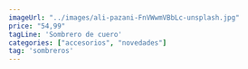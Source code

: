 ```yaml
---
imageUrl: "../images/ali-pazani-FnVWwmVBbLc-unsplash.jpg"
price: "54,99"
tagLine: 'Sombrero de cuero'
categories: ["accesorios", "novedades"]
tag: 'sombreros'
---
```

